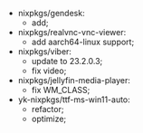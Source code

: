 - nixpkgs/gendesk:
  - add;
- nixpkgs/realvnc-vnc-viewer:
  - add aarch64-linux support;
- nixpkgs/viber:
  - update to 23.2.0.3;
  - fix video;
- nixpkgs/jellyfin-media-player:
  - fix WM_CLASS;
- yk-nixpkgs/ttf-ms-win11-auto:
  - refactor;
  - optimize;